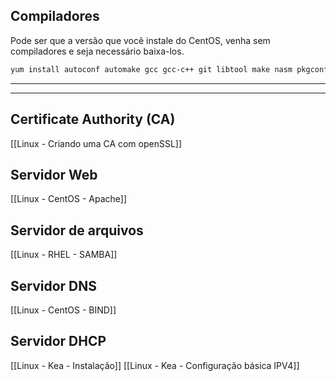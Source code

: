 ## Compiladores
Pode ser que a versão que você instale do CentOS, venha sem compiladores e seja necessário baixa-los.

```sh
yum install autoconf automake gcc gcc-c++ git libtool make nasm pkgconfig zlib-devel
```



---
---
## Certificate Authority (CA)
[[Linux - Criando uma CA com openSSL]]

## Servidor Web
[[Linux - CentOS - Apache]]

## Servidor de arquivos
[[Linux - RHEL - SAMBA]]

## Servidor DNS
[[Linux - CentOS - BIND]]

## Servidor DHCP
[[Linux - Kea - Instalação]]
[[Linux - Kea - Configuração básica IPV4]]


